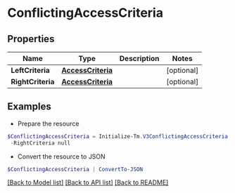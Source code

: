 # ConflictingAccessCriteria
## Properties

Name | Type | Description | Notes
------------ | ------------- | ------------- | -------------
**LeftCriteria** | [**AccessCriteria**](AccessCriteria.md) |  | [optional] 
**RightCriteria** | [**AccessCriteria**](AccessCriteria.md) |  | [optional] 

## Examples

- Prepare the resource
```powershell
$ConflictingAccessCriteria = Initialize-Tm.V3ConflictingAccessCriteria  -LeftCriteria null `
 -RightCriteria null
```

- Convert the resource to JSON
```powershell
$ConflictingAccessCriteria | ConvertTo-JSON
```

[[Back to Model list]](../README.md#documentation-for-models) [[Back to API list]](../README.md#documentation-for-api-endpoints) [[Back to README]](../README.md)

